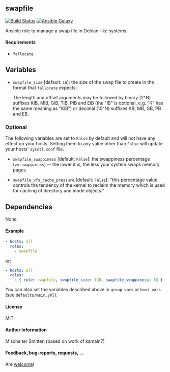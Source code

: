 ## swapfile

[![Build Status](https://travis-ci.org/Oefenweb/ansible-swapfile.svg?branch=master)](https://travis-ci.org/Oefenweb/ansible-swapfile) [![Ansible Galaxy](http://img.shields.io/badge/ansible--galaxy-swapfile-blue.svg)](https://galaxy.ansible.com/list#/roles/1350)

Ansible role to manage a swap file in Debian-like systems.

#### Requirements

* `fallocate`

## Variables

* `swapfile_size` [default: `1G`]: the size of the swap file to create in the format that `fallocate` expects:

  The length and offset arguments may be followed by binary (2^N) suffixes KiB, MiB, GiB, TiB, PiB and EiB (the "iB" is optional, e.g. "K" has the same meaning as "KiB") or decimal (10^N) suffixes KB, MB, GB, PB and EB.

### Optional

The following variables are set to `False` by default and will not have any effect on your hosts. Setting them to any value other than `False` will update your hosts' `sysctl.conf` file.

* `swapfile_swappiness` [default: `False`]: the swappiness percentage (`vm.swappiness`) -- the lower it is, the less your system swaps memory pages

* `swapfile_vfs_cache_pressure` [default: `False`]: "this percentage value controls the tendency of the kernel to reclaim the memory which is used for caching of directory and inode objects."

## Dependencies

None

#### Example

```yaml
- hosts: all
  roles:
    - swapfile
```

or:

```yaml
- hosts: all
  roles:
    - { role: swapfile, swapfile_size: 1GB, swapfile_swappiness: 10 }
```

You can also set the variables described above in `group_vars` or `host_vars` (see `defaults/main.yml`).

#### License

MIT

#### Author Information

Mischa ter Smitten (based on work of kamaln7)

#### Feedback, bug-reports, requests, ...

Are [welcome](https://github.com/Oefenweb/ansible-swapfile/issues)!
